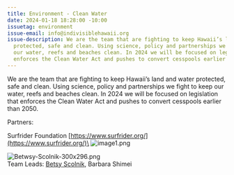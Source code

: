 ```yaml
---
title: Environment - Clean Water
date: 2024-01-18 18:28:00 -10:00
issuetag: environment
issue-email: info@indivisiblehawaii.org
issue-description: We are the team that are fighting to keep Hawaii’s land and water
  protected, safe and clean. Using science, policy and partnerships we fight to keep
  our water, reefs and beaches clean. In 2024 we will be focused on legislation that
  enforces the Clean Water Act and pushes to convert cesspools earlier than 2050.
---
```


We are the team that are fighting to keep Hawaii’s land and water protected, safe and clean. Using science, policy and partnerships we fight to keep our water, reefs and beaches clean. In 2024 we will be focused on legislation that enforces the Clean Water Act and pushes to convert cesspools earlier than 2050.

Partners:

Surfrider Foundation [https://www.surfrider.org/](https://www.surfrider.org/)\
![image1.png](/uploads/image1.png)

![Betwsy-Scolnik-300x296.png](/uploads/Betwsy-Scolnik-300x296.png)\
Team Leads: [Betsy Scolnik](mailto:betsydscolnik@gmail.com), Barbara Shimei